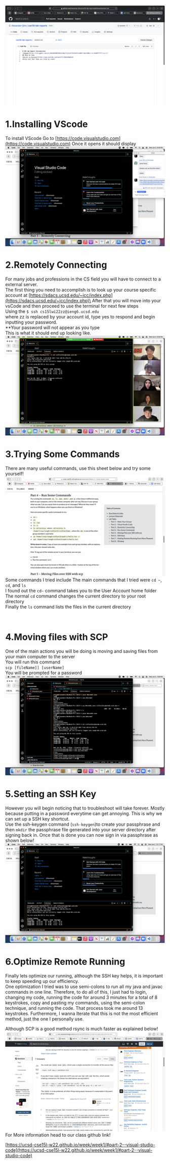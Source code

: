 ![Image](LabReport.png)

# 1.Installing VScode

To install VScode Go to [https://code.visualstudio.com](https://code.visualstudio.com) 
Once it opens it should display\
![Image](VSCODEstartpage.png)
<Br/>

# 2.Remotely Connecting

For many jobs and professions in the CS field you will have to connect to a external server.\
The first thing you need to accomplish is to look up your course specific account at [https://sdacs.ucsd.edu/~icc/index.php](https://sdacs.ucsd.edu/~icc/index.php)\
After that you will move into your vsCode and then proceed to use the terminal for next few steps\
Using the `$ ssh cs15lwi22zz@ieng6.ucsd.edu`\
where zz is replaced by your account id, type yes to respond and begin inputting your password.\
**Your password will not appear as you type\
This is what it should end up looking like.
![Image](RealStep2.png)
<Br/>

# 3.Trying Some Commands

There are many useful commands, use this sheet below and try some yourself!
![Image](CommandList.png)
Some commands I tried include
The main commands that I tried were `cd ~`, `cd`, and `ls`\
I found out the `cd~` command takes you to the User Account home folder\
The normal `cd` command changes the current directory to your root directory\
Finally the `ls` command lists the files in the current directory

<Br/>

# 4.Moving files with SCP

One of the main actions you will be doing is moving and saving files from your main computer to the server\
You will run this command\
`scp [fileName]] [userName]`\
You will be prompted for a password\
![Image](Step2.png)
<Br/>

# 5.Setting an SSH Key

However you will begin noticing that to troubleshoot will take forever. Mostly because putting in a password everytime can get annoying. This is why we can set up a SSH key shortcut.\
Use the ssh-keygen command (`ssh-keygen`)to create your passphrase and then `mkdir` the passphrase file generated into your server directory after signing back in. Once that is done you can now sign in via passphrase as shown below!
![Image](PassPhrase.png)
<Br/>

# 6.Optimize Remote Running

Finally lets optimize our running, although the SSH key helps, it is important to keep speeding up our efficiency.  
One optimization I tried was to use semi-colons to run all my java and javac commands in one line. Therefore, to do all of this, I just had to login, changing my code, running the code for around 3 minutes for a total of 8 keystrokes, copy and pasting my commands, using the semi-colon technique, and running the code. That process took me around 13 keystrokes. Furthermore, I wanna Iterate that this is not the most efficient method, just the one I personally use.

Although SCP is a good method rsync is much faster as explained below!
![Image](faster.png)
<Br/>
For More information head to our class github link!

[https://ucsd-cse15l-w22.github.io/week/week1/#part-2--visual-studio-code](https://ucsd-cse15l-w22.github.io/week/week1/#part-2--visual-studio-code)

